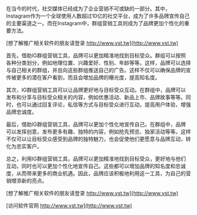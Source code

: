 在当今的时代，社交媒体已经成为了企业营销不可或缺的一部分。其中，Instagram作为一个全球使用人数超过10亿的社交平台，成为了许多品牌宣传自己的主要渠道之一。而在Instagram中，群组营销工具则成为了品牌更加个性化的重要方法。

[想了解推广相关软件的朋友请登录 http://www.vst.tw](http://www.vst.tw)

首先，借助IG群组营销工具，品牌可以更加精准地找到目标受众。群组可以按照各种分类划分，例如地理位置、兴趣爱好、性别、年龄等等。这样，品牌可以选择与自己相关的群组，并且向这些群组推送自己的广告。这样不仅可以确保品牌的宣传被更多的潜在客户看到，而且会增加品牌的曝光度，提高知名度。

其次，IG群组营销工具可以让品牌更好地与目标受众互动。在群组中，品牌可以发布和分享与目标受众相关的内容，例如优惠活动、新品上市、品牌故事等等。同时，也可以通过回复评论，私信等方式与目标受众进行互动，提高用户体验，增强品牌忠诚度。

最后，借助IG群组营销工具，品牌可以更加个性化地宣传自己。在群组中，品牌可以发挥创意，发布更多有趣、独特的内容，例如抢先预览、独家活动等等。这样不仅可以让目标受众感受到品牌的独特魅力，也会促使他们更愿意与品牌互动，转化为忠实客户。

总之，利用IG群组营销工具，品牌可以更加精准地找到目标受众，更好地与他们互动，同时也可以更加个性化地宣传自己。这些都可以增加品牌的知名度和忠诚度，从而带来更多的商业机遇。因此，品牌应该积极地利用这一工具，为自己的营销增添新的亮点。

[想了解推广相关软件的朋友请登录 http://www.vst.tw](http://www.vst.tw)


[访问软件官网 http://www.vst.tw](http://www.vst.tw)
